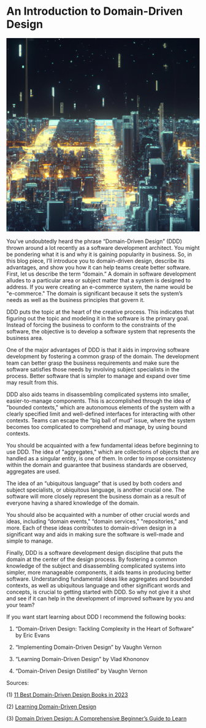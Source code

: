 # An Introduction to Domain-Driven Design

![Dall-E Generated Artwork](./images/13dd1691-ac46-465d-b164-96d8c77b38be.png)

You’ve undoubtedly heard the phrase “Domain-Driven Design” (DDD) thrown around a lot recently as a software development architect. You might be pondering what it is and why it is gaining popularity in business. So, in this blog piece, I’ll introduce you to domain-driven design, describe its advantages, and show you how it can help teams create better software. First, let us describe the term “domain.” A domain in software development alludes to a particular area or subject matter that a system is designed to address. If you were creating an e-commerce system, the name would be "e-commerce." The domain is significant because it sets the system’s needs as well as the business principles that govern it.

DDD puts the topic at the heart of the creative process. This indicates that figuring out the topic and modeling it in the software is the primary goal. Instead of forcing the business to conform to the constraints of the software, the objective is to develop a software system that represents the business area.

One of the major advantages of DDD is that it aids in improving software development by fostering a common grasp of the domain. The development team can better grasp the business requirements and make sure the software satisfies those needs by involving subject specialists in the process. Better software that is simpler to manage and expand over time may result from this.

DDD also aids teams in disassembling complicated systems into smaller, easier-to-manage components. This is accomplished through the idea of "bounded contexts," which are autonomous elements of the system with a clearly specified limit and well-defined interfaces for interacting with other contexts. Teams can escape the “big ball of mud” issue, where the system becomes too complicated to comprehend and manage, by using bound contexts.

You should be acquainted with a few fundamental ideas before beginning to use DDD. The idea of "aggregates," which are collections of objects that are handled as a singular entity, is one of them. In order to impose consistency within the domain and guarantee that business standards are observed, aggregates are used.

The idea of an “ubiquitous language” that is used by both coders and subject specialists, or ubiquitous language, is another crucial one. The software will more closely represent the business domain as a result of everyone having a shared knowledge of the domain.

You should also be acquainted with a number of other crucial words and ideas, including “domain events," “domain services," "repositories," and more. Each of these ideas contributes to domain-driven design in a significant way and aids in making sure the software is well-made and simple to manage.

Finally, DDD is a software development design discipline that puts the domain at the center of the design process. By fostering a common knowledge of the subject and disassembling complicated systems into simpler, more manageable components, it aids teams in producing better software. Understanding fundamental ideas like aggregates and bounded contexts, as well as ubiquitous language and other significant words and concepts, is crucial to getting started with DDD. So why not give it a shot and see if it can help in the development of improved software by you and your team?

If you want start learning about DDD I recommend the following books:

1. “Domain-Driven Design: Tackling Complexity in the Heart of Software” by Eric Evans

2. “Implementing Domain-Driven Design” by Vaughn Vernon

3. “Learning Domain-Driven Design” by Vlad Khononov

4. “Domain-Driven Design Distilled” by Vaughn Vernon

Sources:

(1) [11 Best Domain-Driven Design Books in 2023](https://realtoughcandy.com/domain-driven-design-books/)

(2) [Learning Domain-Driven Design](https://www.oreilly.com/library/view/learning-domain-driven-design/9781098100124/) 

(3) [Domain Driven Design: A Comprehensive Beginner’s Guide to Learn](https://www.amazon.com/Domain-Driven-Design-Comprehensive-Beginners/dp/B08439JTKL)